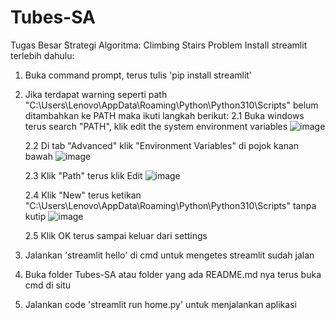 # Tubes-SA
Tugas Besar Strategi Algoritma: Climbing Stairs Problem
Install streamlit terlebih dahulu:
1. Buka command prompt, terus tulis 'pip install streamlit'
2. Jika terdapat warning seperti path "C:\Users\Lenovo\AppData\Roaming\Python\Python310\Scripts" belum ditambahkan ke PATH maka ikuti langkah berikut:
   2.1 Buka windows terus search "PATH", klik edit the system environment variables
    ![image](https://github.com/Raygama/Tubes-SA/assets/81851321/16a9c1ae-18d9-4f49-9dd4-eb6f4848ce79)
   
   2.2 Di tab "Advanced" klik "Environment Variables" di pojok kanan bawah
   ![image](https://github.com/Raygama/Tubes-SA/assets/81851321/4742b085-cd3c-426e-b767-87f9da643092)
   
   2.3 Klik "Path" terus klik Edit
   ![image](https://github.com/Raygama/Tubes-SA/assets/81851321/60336319-8681-4c22-990b-c7325f1516ee)
   
   2.4 Klik "New" terus ketikan "C:\Users\Lenovo\AppData\Roaming\Python\Python310\Scripts" tanpa kutip
   ![image](https://github.com/Raygama/Tubes-SA/assets/81851321/823d9bfb-d970-4f8c-92b7-b28731349a7e)
   
   2.5 Klik OK terus sampai keluar dari settings
4. Jalankan 'streamlit hello' di cmd untuk mengetes streamlit sudah jalan
5. Buka folder Tubes-SA atau folder yang ada README.md nya terus buka cmd di situ
6. Jalankan code 'streamlit run home.py' untuk menjalankan aplikasi
